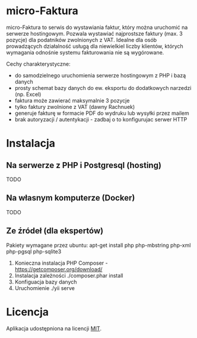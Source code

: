 # micro-Faktura

micro-Faktura to serwis do wystawiania faktur, który można uruchomić na serwerze hostingowym.
Pozwala wystawiać najprostsze faktury (max. 3 pozycje) dla podatników zwolnionych z VAT.
Idealne dla osób prowadzących działalność usługą dla niewielkiel liczby klientów,
których wymagania odnośnie systemu fakturowania nie są wygórowane.

Cechy charakterystyczne:

* do samodzielnego uruchomienia serwerze hostingowym z PHP i bazą danych
* prosty schemat bazy danych do ew. eksportu do dodatkowych narzedzi (np. Excel)
* faktura może zawierać maksymalnie 3 pozycje
* tylko faktury zwolnione z VAT (dawny Rachnuek)
* generuje fakturę w formacie PDF do wydruku lub wysyłki przez mailem
* brak autoryzacji / autentykacji - zadbaj o to konfigurujac serwer HTTP

# Instalacja

## Na serwerze z PHP i Postgresql (hosting)

TODO

## Na własnym komputerze (Docker)

TODO

## Ze źródeł (dla ekspertów)

Pakiety wymagane przez ubuntu: apt-get install php php-mbstring php-xml php-pgsql php-sqlite3

1. Konieczna instalacja PHP Composer - https://getcomposer.org/download/
2. Instalacja zależności ./composer.phar install
3. Konfiguacja bazy danych
4. Uruchomienie ./yii serve

# Licencja

Aplikacja udostępniona na licencji [MIT](https://pl.wikipedia.org/wiki/Licencja_MIT).
